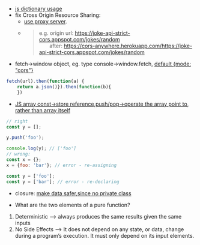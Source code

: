 - [js dictionary usage](https://flexiple.com/javascript-dictionary/)
- fix Cross Origin Resource Sharing:
    - [use proxy server](https://medium.com/@dtkatz/3-ways-to-fix-the-cors-error-and-how-access-control-allow-origin-works-d97d55946d9). 
    - > e.g. origin url: https://joke-api-strict-cors.appspot.com/jokes/random  
      &nbsp;&nbsp;&nbsp;&nbsp;&nbsp;&nbsp;&nbsp;after: https://cors-anywhere.herokuapp.com/https://joke-api-strict-cors.appspot.com/jokes/random
- fetch->window object, eg. type console->window.fetch, [default {mode: "cors"}](https://stackoverflow.com/questions/66757285/why-do-we-not-specify-mode-cors-when-using-fetch-when-the-default-is-no-cors#:~:text=The%20default%20is%20cors%20.,with%20fetch%20%2D%20that's%20the%20default.&text=That's%20only%20the%20default%20for,is%20created%20using%20the%20Request)
```JavaScript
fetch(url).then(function(a) {
	return a.json()}).then(function(b){
	})
```
- [JS array const->store reference,push/pop->operate the array point to, rather than array itself](https://stackoverflow.com/questions/23436437/why-can-i-change-a-constant-object-in-javascript)
```JavaScript
// right
const y = [];

y.push('foo');

console.log(y); // ['foo']
// wrong:
const x = {};
x = {foo: 'bar'}; // error - re-assigning

const y = ['foo'];
const y = ['bar']; // error - re-declaring
```
- closure: [make data safer,since no private class](https://stackoverflow.com/questions/111102/how-do-javascript-closures-work)

- What are the two elements of a pure function?
1. Deterministic --> always produces the same results given the same inputs
2. No Side Effects -->  It does not depend on any state, or data, change during a program’s execution. It must only depend on its input elements.